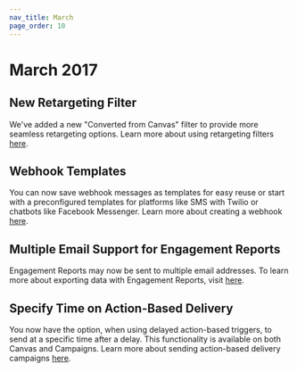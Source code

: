 ```yaml
---
nav_title: March
page_order: 10
---
```


# March 2017

## New Retargeting Filter

We've added a new "Converted from Canvas" filter to provide more seamless retargeting options. Learn more about using retargeting filters [here][27].

## Webhook Templates

You can now save webhook messages as templates for easy reuse or start with a preconfigured templates for platforms like SMS with Twilio or chatbots like Facebook Messenger. Learn more about creating a webhook [here][26].

## Multiple Email Support for Engagement Reports

Engagement Reports may now be sent to multiple email addresses. To learn more about exporting data with Engagement Reports, visit [here][25].

## Specify Time on Action-Based Delivery

You now have the option, when using delayed action-based triggers, to send at a specific time after a delay. This functionality is available on both Canvas and Campaigns. Learn more about sending action-based delivery campaigns [here][24].


[24]: {{site.baseurl}}/user_guide/engagement_tools/campaigns/scheduling_and_organizing/delivery_types/triggered_delivery/
[25]: {{site.baseurl}}/user_guide/data_and_analytics/your_reports/engagement_reports/#engagement-reports
[26]: {{site.baseurl}}/user_guide/message_building_by_channel/webhooks/creating_a_webhook/#creating-a-webhook
[27]: {{site.baseurl}}/user_guide/engagement_tools/campaigns/ideas_and_strategies/retargeting_campaigns/#retargeting-campaigns
